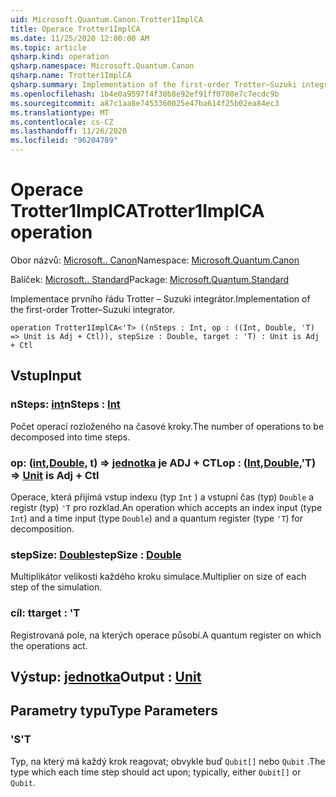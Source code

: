 ```yaml
---
uid: Microsoft.Quantum.Canon.Trotter1ImplCA
title: Operace Trotter1ImplCA
ms.date: 11/25/2020 12:00:00 AM
ms.topic: article
qsharp.kind: operation
qsharp.namespace: Microsoft.Quantum.Canon
qsharp.name: Trotter1ImplCA
qsharp.summary: Implementation of the first-order Trotter–Suzuki integrator.
ms.openlocfilehash: 1b4e0a9597f4f30b8e92ef91ff0780e7c7ecdc9b
ms.sourcegitcommit: a87c1aa8e7453360025e47ba614f25b02ea84ec3
ms.translationtype: MT
ms.contentlocale: cs-CZ
ms.lasthandoff: 11/26/2020
ms.locfileid: "96204789"
---
```

# <a name="trotter1implca-operation"></a><span data-ttu-id="39054-102">Operace Trotter1ImplCA</span><span class="sxs-lookup"><span data-stu-id="39054-102">Trotter1ImplCA operation</span></span>

<span data-ttu-id="39054-103">Obor názvů: [Microsoft.. Canon](xref:Microsoft.Quantum.Canon)</span><span class="sxs-lookup"><span data-stu-id="39054-103">Namespace: [Microsoft.Quantum.Canon](xref:Microsoft.Quantum.Canon)</span></span>

<span data-ttu-id="39054-104">Balíček: [Microsoft.. Standard](https://nuget.org/packages/Microsoft.Quantum.Standard)</span><span class="sxs-lookup"><span data-stu-id="39054-104">Package: [Microsoft.Quantum.Standard](https://nuget.org/packages/Microsoft.Quantum.Standard)</span></span>


<span data-ttu-id="39054-105">Implementace prvního řádu Trotter – Suzuki integrátor.</span><span class="sxs-lookup"><span data-stu-id="39054-105">Implementation of the first-order Trotter–Suzuki integrator.</span></span>

```qsharp
operation Trotter1ImplCA<'T> ((nSteps : Int, op : ((Int, Double, 'T) => Unit is Adj + Ctl)), stepSize : Double, target : 'T) : Unit is Adj + Ctl
```


## <a name="input"></a><span data-ttu-id="39054-106">Vstup</span><span class="sxs-lookup"><span data-stu-id="39054-106">Input</span></span>

### <a name="nsteps--int"></a><span data-ttu-id="39054-107">nSteps: [int](xref:microsoft.quantum.lang-ref.int)</span><span class="sxs-lookup"><span data-stu-id="39054-107">nSteps : [Int](xref:microsoft.quantum.lang-ref.int)</span></span>

<span data-ttu-id="39054-108">Počet operací rozloženého na časové kroky.</span><span class="sxs-lookup"><span data-stu-id="39054-108">The number of operations to be decomposed into time steps.</span></span>


### <a name="op--intdoublet--unit--is-adj--ctl"></a><span data-ttu-id="39054-109">op: ([int](xref:microsoft.quantum.lang-ref.int),[Double](xref:microsoft.quantum.lang-ref.double), t) => [jednotka](xref:microsoft.quantum.lang-ref.unit)  je ADJ + CTL</span><span class="sxs-lookup"><span data-stu-id="39054-109">op : ([Int](xref:microsoft.quantum.lang-ref.int),[Double](xref:microsoft.quantum.lang-ref.double),'T) => [Unit](xref:microsoft.quantum.lang-ref.unit)  is Adj + Ctl</span></span>

<span data-ttu-id="39054-110">Operace, která přijímá vstup indexu (typ `Int` ) a vstupní čas (typ) `Double` a registr (typ) `'T` pro rozklad.</span><span class="sxs-lookup"><span data-stu-id="39054-110">An operation which accepts an index input (type `Int`) and a time input (type `Double`) and a quantum register (type `'T`) for decomposition.</span></span>


### <a name="stepsize--double"></a><span data-ttu-id="39054-111">stepSize: [Double](xref:microsoft.quantum.lang-ref.double)</span><span class="sxs-lookup"><span data-stu-id="39054-111">stepSize : [Double](xref:microsoft.quantum.lang-ref.double)</span></span>

<span data-ttu-id="39054-112">Multiplikátor velikosti každého kroku simulace.</span><span class="sxs-lookup"><span data-stu-id="39054-112">Multiplier on size of each step of the simulation.</span></span>


### <a name="target--t"></a><span data-ttu-id="39054-113">cíl: t</span><span class="sxs-lookup"><span data-stu-id="39054-113">target : 'T</span></span>

<span data-ttu-id="39054-114">Registrovaná pole, na kterých operace působí.</span><span class="sxs-lookup"><span data-stu-id="39054-114">A quantum register on which the operations act.</span></span>



## <a name="output--unit"></a><span data-ttu-id="39054-115">Výstup: [jednotka](xref:microsoft.quantum.lang-ref.unit)</span><span class="sxs-lookup"><span data-stu-id="39054-115">Output : [Unit](xref:microsoft.quantum.lang-ref.unit)</span></span>



## <a name="type-parameters"></a><span data-ttu-id="39054-116">Parametry typu</span><span class="sxs-lookup"><span data-stu-id="39054-116">Type Parameters</span></span>

### <a name="t"></a><span data-ttu-id="39054-117">'S</span><span class="sxs-lookup"><span data-stu-id="39054-117">'T</span></span>

<span data-ttu-id="39054-118">Typ, na který má každý krok reagovat; obvykle buď `Qubit[]` nebo `Qubit` .</span><span class="sxs-lookup"><span data-stu-id="39054-118">The type which each time step should act upon; typically, either `Qubit[]` or `Qubit`.</span></span>